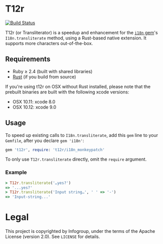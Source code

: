 # T12r

[![Build Status](https://travis-ci.org/data-axle/t12r.svg?branch=master)](https://travis-ci.org/data-axle/t12r)

T12r (or Transliterator) is a speedup and enhancement for the [`i18n` gem](https://rubygems.org/gems/i18n)'s
`I18n.transliterate` method, using a Rust-based native extension. It supports more characters
out-of-the-box.

## Requirements

* Ruby ≥ 2.4 (built with shared libraries)
* [Rust](http://www.rust-lang.org/) (if you build from source)

If you're using t12r on OSX without Rust installed, please note that the prebuilt binaries are built
with the following xcode versions:

* OSX 10.11: xcode 8.0
* OSX 10.12: xcode 9.0

## Usage

To speed up existing calls to `I18n.transliterate`, add this `gem` line to your `Gemfile`, after you
declare `gem 'i18n'`:

```ruby
gem 't12r', require: 't12r/i18n_monkeypatch'
```

To only use `T12r.transliterate` directly, omit the `require` argument.

### Example

```ruby
> T12r.transliterate('…yes?')
=> '...yes?'
> T12r.transliterate('Input string…', ' ' => '-')
=> 'Input-string...'
```

# Legal

This project is copyrighted by Infogroup, under the terms of the Apache License (version 2.0). See
`LICENSE` for details.
